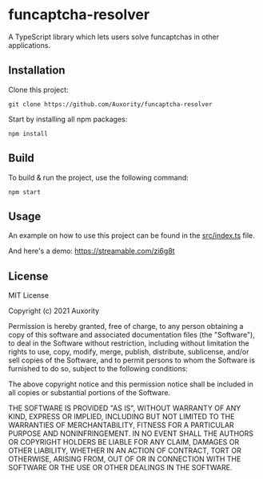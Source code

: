 # funcaptcha-resolver
A TypeScript library which lets users solve funcaptchas in other applications.

## Installation
Clone this project:
```
git clone https://github.com/Auxority/funcaptcha-resolver
```
Start by installing all npm packages:
```
npm install
```

## Build
To build & run the project, use the following command:
```
npm start
```

## Usage
An example on how to use this project can be found in the [src/index.ts](https://github.com/Auxority/funcaptcha-resolver/blob/main/src/index.ts) file.

And here's a demo: https://streamable.com/zi6g8t

## License
MIT License

Copyright (c) 2021 Auxority

Permission is hereby granted, free of charge, to any person obtaining a copy
of this software and associated documentation files (the "Software"), to deal
in the Software without restriction, including without limitation the rights
to use, copy, modify, merge, publish, distribute, sublicense, and/or sell
copies of the Software, and to permit persons to whom the Software is
furnished to do so, subject to the following conditions:

The above copyright notice and this permission notice shall be included in all
copies or substantial portions of the Software.

THE SOFTWARE IS PROVIDED "AS IS", WITHOUT WARRANTY OF ANY KIND, EXPRESS OR
IMPLIED, INCLUDING BUT NOT LIMITED TO THE WARRANTIES OF MERCHANTABILITY,
FITNESS FOR A PARTICULAR PURPOSE AND NONINFRINGEMENT. IN NO EVENT SHALL THE
AUTHORS OR COPYRIGHT HOLDERS BE LIABLE FOR ANY CLAIM, DAMAGES OR OTHER
LIABILITY, WHETHER IN AN ACTION OF CONTRACT, TORT OR OTHERWISE, ARISING FROM,
OUT OF OR IN CONNECTION WITH THE SOFTWARE OR THE USE OR OTHER DEALINGS IN THE
SOFTWARE.
